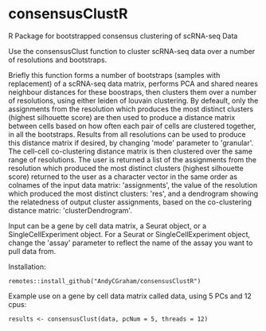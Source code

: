 # consensusClustR
R Package for bootstrapped consensus clustering of scRNA-seq Data

Use the consensusClust function to cluster scRNA-seq data over a number of resolutions and bootstraps. 

Briefly this function forms a number of bootstraps (samples with replacement) of a scRNA-seq data matrix, performs PCA and shared neares neighbour distances for 
these boostraps, then clusters them over a number of resolutions, using either leiden of louvain clustering. By defeault, only the assignments from the resolution
which produces the most distinct clusters (highest silhouette score) are then used to produce a distance matrix between cells based on how often each pair of cells 
are clustered together, in all the bootstraps. Results from all resolutions can be used to produce this distance matrix if desired, by changing 'mode' parameter to
'granular'. The cell-cell co-clustering distance matrix is then clustered over the same range of resolutions. The user is returned a list of the assignments from the 
resolution which produced the most distinct clusters (highest silhouette score) returned to the user as a character vector in the same order as colnames of the input 
data matrix: 'assignments', the value of the resolution which produced the most distinct clusters: 'res', and a dendrogram showing the relatedness of output cluster
assignments, based on the co-clustering distance matric: 'clusterDendrogram'.

Input can be a gene by cell data matrix, a Seurat object, or a SingleCellExperiment object. For a Seurat or SingleCellExperiment object, change the 'assay' parameter to
reflect the name of the assay you want to pull data from.

Installation:
```
remotes::install_github("AndyCGraham/consensusClustR")
```

Example use on a gene by cell data matrix called data, using 5 PCs and 12 cpus:

```
results <- consensusClust(data, pcNum = 5, threads = 12)
```
